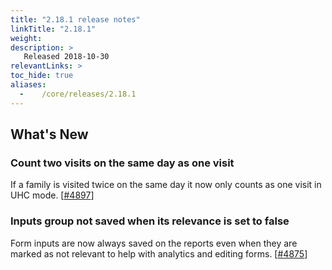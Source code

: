 ```yaml
---
title: "2.18.1 release notes"
linkTitle: "2.18.1"
weight:
description: >
   Released 2018-10-30
relevantLinks: >
toc_hide: true
aliases:
  -    /core/releases/2.18.1
---
```


## What's New

### Count two visits on the same day as one visit

If a family is visited twice on the same day it now only counts as one visit in UHC mode. [[#4897](https://github.com/medic/cht-core/issues/4897)]

### Inputs group not saved when its relevance is set to false

Form inputs are now always saved on the reports even when they are marked as not relevant to help with analytics and editing forms. [[#4875](https://github.com/medic/cht-core/issues/4875)]
